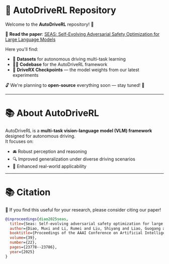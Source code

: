 # 🚗 AutoDriveRL Repository

Welcome to the **AutoDriveRL** repository! 🎉

📄 **Read the paper**: [SEAS: Self-Evolving Adversarial Safety Optimization for Large Language Models](https://arxiv.org/abs/2408.02632)

Here you'll find:
- 📂 **Datasets** for autonomous driving multi-task learning  
- 🧑‍💻 **Codebase** for the AutoDriveRL framework  
- 🏁 **DriveRX Checkpoints** — the model weights from our latest experiments

🔓 We're planning to **open-source** everything soon — stay tuned! 🌟

---

# 📚 About AutoDriveRL
AutoDriveRL is a **multi-task vision-language model (VLM) framework** designed for autonomous driving.  
It focuses on:
- 🚘 Robust perception and reasoning
- 🔍 Improved generalization under diverse driving scenarios
- 🤖 Enhanced real-world applicability

---

# 📚 Citation

🙏 If you find this useful for your research, please consider citing our paper!

```bibtex
@inproceedings{diao2025seas,
  title={Seas: Self-evolving adversarial safety optimization for large language models},
  author={Diao, Muxi and Li, Rumei and Liu, Shiyang and Liao, Guogang and Wang, Jingang and Cai, Xunliang and Xu, Weiran},
  booktitle={Proceedings of the AAAI Conference on Artificial Intelligence},
  volume={39},
  number={22},
  pages={23778--23786},
  year={2025}
}
